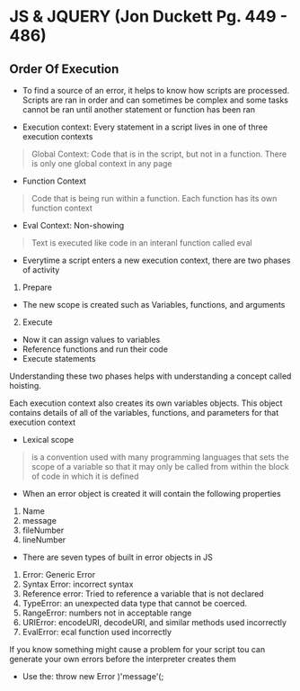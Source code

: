 # JS & JQUERY (Jon Duckett Pg. 449 - 486)

## Order Of Execution 
- To find a source of an error, it helps to know how scripts are processed. 
Scripts are ran in order and can sometimes be complex and some tasks cannot be ran until another statement or function has been ran

- Execution context: Every statement in a script lives in one of three execution contexts
> Global Context: Code that is in the script, but not in a function. There is only one global context in any page
- Function Context
> Code that is being run within a function. Each function has its own function context
- Eval Context: Non-showing
> Text is executed like code in an interanl function called eval


- Everytime a script enters a new execution context, there are two phases of activity

1. Prepare
- The new scope is created such as Variables, functions, and arguments

2. Execute
- Now it can assign values to variables
- Reference functions and run their code
- Execute statements

Understanding these two phases helps with understanding a concept called hoisting.

Each execution context also creates its own variables objects. This object contains details of all of the variables, functions, and parameters for that execution context

- Lexical scope
> is a convention used with many programming languages that sets the scope of a variable so that it may only be called from within the block of code in which it is defined

- When an error object is created it will contain the following properties
1. Name
2. message
3. fileNumber
4. lineNumber

- There are seven types of built in error objects in JS
1. Error: Generic Error
2. Syntax Error: incorrect syntax
3. Reference error: Tried to reference a variable that is not declared
4. TypeError: an unexpected data type that cannot be coerced.
5. RangeError: numbers not in acceptable range
6. URIError: encodeURI, decodeURI, and similar methods used incorrectly
7. EvalError: ecal function used incorrectly

If you know something might cause a problem for your script tou can generate your own errors before the interpreter creates them
- Use the: throw new Error )'message'(;

